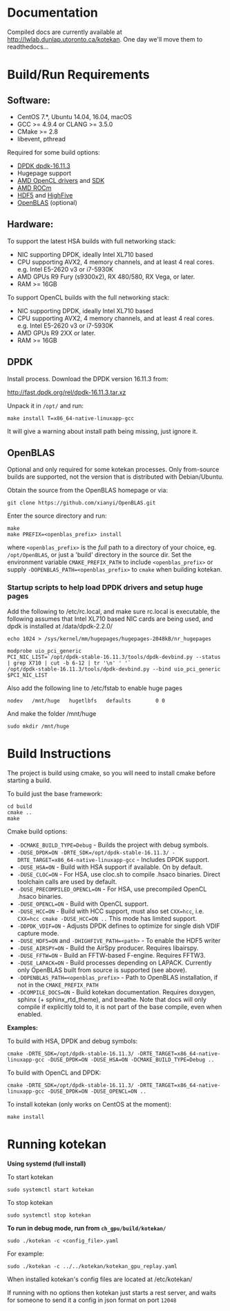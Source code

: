 # Documentation

Compiled docs are currently available at http://lwlab.dunlap.utoronto.ca/kotekan.
One day we'll move them to readthedocs...


# Build/Run Requirements

## Software:

* CentOS 7.\*, Ubuntu 14.04, 16.04, macOS
* GCC >= 4.9.4 or CLANG >= 3.5.0
* CMake >= 2.8
* libevent, pthread

Required for some build options:

* [DPDK dpdk-16.11.3](http://dpdk.org/)
* Hugepage support
* [AMD OpenCL drivers](http://support.amd.com/en-us/download/linux) and [SDK](http://developer.amd.com/amd-accelerated-parallel-processing-app-sdk/)
* [AMD ROCm](https://github.com/RadeonOpenCompute/ROCm)
* [HDF5](https://www.hdfgroup.org/HDF5/) and [HighFive](https://github.com/jrs65/HighFive)
* [OpenBLAS](http://www.openblas.net/) (optional)

## Hardware:

To support the latest HSA builds with full networking stack:

* NIC supporting DPDK, ideally Intel XL710 based
* CPU supporting AVX2, 4 memory channels, and at least 4 real cores. e.g. Intel E5-2620 v3 or i7-5930K
* AMD GPUs R9 Fury (s9300x2), RX 480/580, RX Vega, or later.
* RAM >= 16GB

To support OpenCL builds with the full networking stack:

* NIC supporting DPDK, ideally Intel XL710 based
* CPU supporting AVX2, 4 memory channels, and at least 4 real cores. e.g. Intel E5-2620 v3 or i7-5930K
* AMD GPUs R9 2XX or later.
* RAM >= 16GB

## DPDK

Install process.  Download the DPDK version 16.11.3 from:

http://fast.dpdk.org/rel/dpdk-16.11.3.tar.xz

Unpack it in `/opt/` and run:

    make install T=x86_64-native-linuxapp-gcc

It will give a warning about install path being missing, just ignore it.

## OpenBLAS

Optional and only required for some kotekan processes. Only from-source builds are supported, not the
version that is distributed with Debian/Ubuntu.

Obtain the source from the OpenBLAS homepage or via:

    git clone https://github.com/xianyi/OpenBLAS.git

Enter the source directory and run:

    make
    make PREFIX=<openblas_prefix> install

where `<openblas_prefix>` is the *full* path to a directory of your choice, eg. `/opt/OpenBLAS`, or just a
'build' directory in the source dir. Set the environment variable `CMAKE_PREFIX_PATH` to include
`<openblas_prefix>` or supply `-DOPENBLAS_PATH=<openblas_prefix>` to `cmake` when building kotekan.


### Startup scripts to help load DPDK drivers and setup huge pages

Add the following to /etc/rc.local, and make sure rc.local is executable, the following assumes
that Intel XL710 based NIC cards are being used, and dpdk is installed at /data/dpdk-2.2.0/

    echo 1024 > /sys/kernel/mm/hugepages/hugepages-2048kB/nr_hugepages

    modprobe uio_pci_generic
    PCI_NIC_LIST=`/opt/dpdk-stable-16.11.3/tools/dpdk-devbind.py --status | grep X710 | cut -b 6-12 | tr '\n' ' '`
    /opt/dpdk-stable-16.11.3/tools/dpdk-devbind.py --bind uio_pci_generic $PCI_NIC_LIST

Also add the following line to /etc/fstab to enable huge pages

    nodev   /mnt/huge   hugetlbfs   defaults        0 0

And make the folder /mnt/huge

    sudo mkdir /mnt/huge

# Build Instructions

The project is build using cmake, so you will need to install cmake
before starting a build.

To build just the base framework:

	cd build
	cmake ..
	make

Cmake build options:

* `-DCMAKE_BUILD_TYPE=Debug` - Builds the project with debug symbols.
* `-DUSE_DPDK=ON -DRTE_SDK=/opt/dpdk-stable-16.11.3/ -DRTE_TARGET=x86_64-native-linuxapp-gcc` - Includes DPDK support.
* `-DUSE_HSA=ON` - Build with HSA support if available. On by default.
* `-DUSE_CLOC=ON` - For HSA, use cloc.sh to compile .hsaco binaries. Direct toolchain calls are used by default.
* `-DUSE_PRECOMPILED_OPENCL=ON` - For HSA, use precompiled OpenCL .hsaco binaries.
* `-DUSE_OPENCL=ON` - Build with OpenCL support.
* `-DUSE_HCC=ON` - Build with HCC support, must also set `CXX=hcc`, i.e. `CXX=hcc cmake -DUSE_HCC=ON ..`  This mode has limited support.
* `-DDPDK_VDIF=ON` - Adjusts DPDK defines to optimize for single dish VDIF capture mode.
* `-DUSE_HDF5=ON` and `-DHIGHFIVE_PATH=<path>` - To enable the HDF5 writer
* `-DUSE_AIRSPY=ON` - Build the AirSpy producer. Requires libairspy.
* `-DUSE_FFTW=ON` - Build an FFTW-based F-engine. Requires FFTW3.
* `-DUSE_LAPACK=ON` - Build processes depending on LAPACK. Currently only OpenBLAS built from source is supported (see above).
* `-DOPENBLAS_PATH=<openblas_prefix>` - Path to OpenBLAS installation, if not in the `CMAKE_PREFIX_PATH`
* `-DCOMPILE_DOCS=ON` - Build kotekan documentation. Requires doxygen, sphinx (+ sphinx_rtd_theme), and breathe. Note that docs will only compile if explicitly told to, it is not part of the base compile, even when enabled.

**Examples:**

To build with HSA, DPDK and debug symbols:

    cmake -DRTE_SDK=/opt/dpdk-stable-16.11.3/ -DRTE_TARGET=x86_64-native-linuxapp-gcc -DUSE_DPDK=ON -DUSE_HSA=ON -DCMAKE_BUILD_TYPE=Debug ..

To build with OpenCL and DPDK:

    cmake -DRTE_SDK=/opt/dpdk-stable-16.11.3/ -DRTE_TARGET=x86_64-native-linuxapp-gcc -DUSE_DPDK=ON -DUSE_OPENCL=ON ..

To install kotekan (only works on CentOS at the moment):

	make install

# Running kotekan

**Using systemd (full install)**

To start kotekan

    sudo systemctl start kotekan

To stop kotekan

    sudo systemctl stop kotekan

**To run in debug mode, run from `ch_gpu/build/kotekan/`**

    sudo ./kotekan -c <config_file>.yaml

For example:

    sudo ./kotekan -c ../../kotekan/kotekan_gpu_replay.yaml

When installed kotekan's config files are located at /etc/kotekan/

If running with no options then kotekan just starts a rest server, and waits for someone to send it a config in json format on port `12048`
